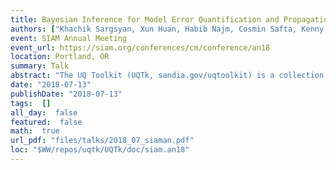 ```yaml
---
title: Bayesian Inference for Model Error Quantification and Propagation with UQTk
authors: ["Khachik Sargsyan, Xun Huan, Habib Najm, Cosmin Safta, Kenny Chowdhary, Bert Debusschere"]
event: SIAM Annual Meeting
event_url: https://siam.org/conferences/cm/conference/an18
location: Portland, OR
summary: Talk
abstract: "The UQ Toolkit (UQTk, sandia.gov/uqtoolkit) is a collection of libraries, scripts and command-line tools for uncertainty quantification (UQ) in computational models. It offers a wide range of intrusive and non-intrusive methods for forward uncertainty propagation, as well as Bayesian methods for inverse UQ. In this talk, we will highlight the inverse modeling components of UQTk. In particular, the core Markov chain Monte Carlo capabilities, together with a higher-level model calibration library, will be detailed. The software enables Bayesian inference of computational model parameters, while allowing for flexible user-defined components such as likelihoods, priors and forward models. An important feature of the software is the capability to perform Bayesian inference with model structural error estimation. The core libraries are implemented in C++, and a Python interface is available for easy prototyping and incorporation in UQ workflows. We will demonstrate the embedded model error methodology, enhanced with surrogate modeling and uncertainty propagation with polynomial chaos, as well as its software implementation on a few DOE SciDAC relevant applications.<br><br>"
date: "2018-07-13"
publishDate: "2018-07-13"
tags:  []
all_day:  false
featured:  false
math:  true
url_pdf: "files/talks/2018_07_siaman.pdf"
loc: "$WW/repos/uqtk/UQTk/doc/siam.an18"
---
```

